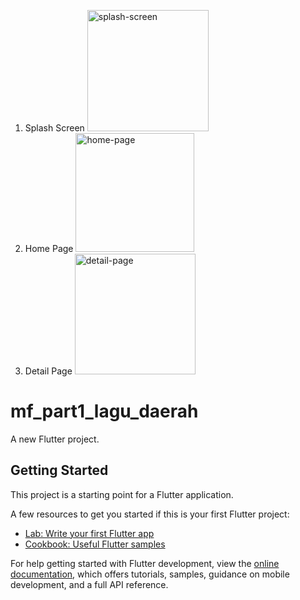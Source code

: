 1. Splash Screen
   <img width="194" alt="splash-screen" src="https://github.com/user-attachments/assets/6a353027-fb5c-462d-b3f8-5fe84e0481e9">
2. Home Page
   <img width="190" alt="home-page" src="https://github.com/user-attachments/assets/4de7b325-ebd0-4f48-81cf-6dde807d8745">
3. Detail Page
   <img width="193" alt="detail-page" src="https://github.com/user-attachments/assets/5ccbdb94-508c-49e9-8b4d-9d40a2493adf">



# mf_part1_lagu_daerah

A new Flutter project.

## Getting Started

This project is a starting point for a Flutter application.

A few resources to get you started if this is your first Flutter project:

- [Lab: Write your first Flutter app](https://docs.flutter.dev/get-started/codelab)
- [Cookbook: Useful Flutter samples](https://docs.flutter.dev/cookbook)

For help getting started with Flutter development, view the
[online documentation](https://docs.flutter.dev/), which offers tutorials,
samples, guidance on mobile development, and a full API reference.
